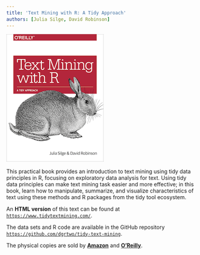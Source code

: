 ```yaml
---
title: 'Text Mining with R: A Tidy Approach'
authors: [Julia Silge, David Robinson]
---
```


![](cover.png)

This practical book provides an introduction to text mining using tidy data principles in R, focusing on exploratory data analysis for text. Using tidy data principles can make text mining task easier and more effective; in this book, learn how to manipulate, summarize, and visualize characteristics of text using these methods and R packages from the tidy tool ecosystem.

An **HTML version** of this text can be found at [`https://www.tidytextmining.com/`](https://www.tidytextmining.com/). 

The data sets and R code are available in the GitHub repository [`https://github.com/dgrtwo/tidy-text-mining`](https://github.com/dgrtwo/tidy-text-mining). 

The physical copies are sold by [**Amazon**](http://amzn.to/2tZkmxG) and [**O’Reilly**](http://www.jdoqocy.com/click-4428796-11290546?url=http%3A%2F%2Fshop.oreilly.com%2Fproduct%2F0636920067153.do%3Fcmp%3Daf-strata-books-video-product_cj_0636920067153_%25zp&cjsku=0636920067153). 
